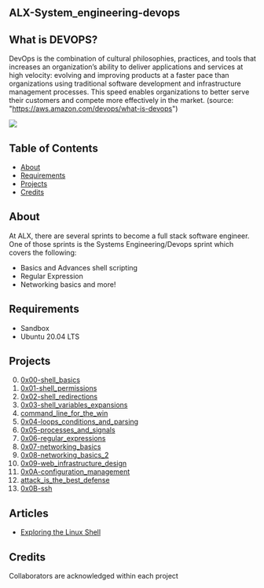 ## ALX-System_engineering-devops


## What is DEVOPS?

DevOps is the combination of cultural philosophies, practices, and tools that increases an organization’s ability to deliver applications and services at high velocity: evolving and improving products at a faster pace than organizations using traditional software development and infrastructure management processes. This speed enables organizations to better serve their customers and compete more effectively in the market.
(source: "https://aws.amazon.com/devops/what-is-devops")

![](https://d1.awsstatic.com/product-marketing/DevOps/DevOps_feedback-diagram.ff668bfc299abada00b2dcbdc9ce2389bd3dce3f.png)

## Table of Contents

* [About](#about)
* [Requirements](#requirements)
* [Projects](#projects)
* [Credits](#credits)

## About
At ALX, there are several sprints to become a full stack software engineer. One of those sprints is the Systems Engineering/Devops sprint which covers the following:

- Basics and Advances shell scripting
- Regular Expression
- Networking basics
and more!

## Requirements
* Sandbox
* Ubuntu 20.04 LTS

## Projects
0. [0x00-shell_basics](./0x00-shell_basics)
1. [0x01-shell_permissions](./0x01-shell_permissions)
2. [0x02-shell_redirections](./0x02-shell_redirections)
3. [0x03-shell_variables_expansions](./0x03-shell_variables_expansions)
4. [command_line_for_the_win](./command_line_for_the_win)
5. [0x04-loops_conditions_and_parsing](./0x04-loops_conditions_and_parsing)
6. [0x05-processes_and_signals](./0x05-processes_and_signals)
7. [0x06-regular_expressions](./0x06-regular_expressions)
8. [0x07-networking_basics](./0x07-networking_basics)
9. [0x08-networking_basics_2](./0x08-networking_basics_2)
10. [0x09-web_infrastructure_design](./0x09-web_infrastructure_design)
11. [0x0A-configuration_management](./0x0A-configuration_management)
12. [attack_is_the_best_defense](./attack_is_the_best_defense)
13. [0x0B-ssh](./0x0B-ssh)

## Articles
* [Exploring the Linux Shell](https://medium.com/@onepunchcoder/exploring-the-linux-shell-1d141d5368bd)
## Credits
Collaborators are acknowledged within each project
